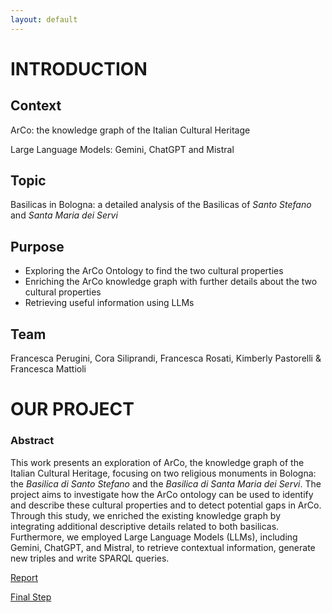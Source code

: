 ```yaml
---
layout: default
---
```


# INTRODUCTION

## Context

ArCo: the knowledge graph of the Italian Cultural Heritage

Large Language Models: Gemini, ChatGPT and Mistral

## Topic

Basilicas in Bologna: a detailed analysis of the Basilicas of _Santo Stefano_ and _Santa Maria dei Servi_

## Purpose

* Exploring the ArCo Ontology to find the two cultural properties
* Enriching the ArCo knowledge graph with further details about the two cultural properties
* Retrieving useful information using LLMs

## Team

Francesca Perugini, Cora Siliprandi, Francesca Rosati, Kimberly Pastorelli & Francesca Mattioli

# **OUR PROJECT**

### Abstract
This work presents an exploration of ArCo, the knowledge graph of the Italian Cultural Heritage, focusing on two religious monuments in Bologna: the _Basilica di Santo Stefano_ and the _Basilica di Santa Maria dei Servi_. The project aims to investigate how the ArCo ontology can be used to identify and describe these cultural properties and to detect potential gaps in ArCo.
Through this study, we enriched the existing knowledge graph by integrating additional descriptive details related to both basilicas. Furthermore, we employed Large Language Models (LLMs), including Gemini, ChatGPT, and Mistral, to retrieve contextual information, generate new triples and write SPARQL queries.

[Report](./report.md)

[Final Step](./finalstep.md)
